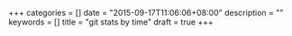+++
categories = []
date = "2015-09-17T11:06:06+08:00"
description = ""
keywords = []
title = "git stats by time"
draft = true
+++

